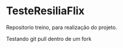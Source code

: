 # TesteResiliaFlix
Repositorio treino, para realização do projeto.

Testando git pull dentro de um fork
